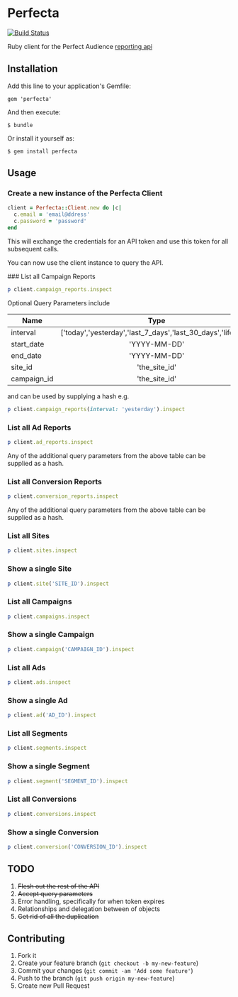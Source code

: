 # Perfecta

[![Build Status](https://travis-ci.org/gary-rafferty/perfecta.png)](https://travis-ci.org/gary-rafferty/perfecta)


Ruby client for the Perfect Audience [reporting
api](https://www.perfectaudience.com/docs#data_api_autoopen)

## Installation

Add this line to your application's Gemfile:

    gem 'perfecta'

And then execute:

    $ bundle

Or install it yourself as:

    $ gem install perfecta

## Usage

### Create a new instance of the Perfecta Client

```ruby
client = Perfecta::Client.new do |c|
  c.email = 'email@ddress'
  c.password = 'password'
end
```

This will exchange the credentials for an API token and use this token
for all subsequent calls.

You can now use the client instance to query the API.

### List all Campaign Reports

```ruby
p client.campaign_reports.inspect
```

Optional Query Parameters include

| Name          | Type                                                          |
| ------------- |:-------------------------------------------------------------:|
| interval      | ['today','yesterday','last_7_days','last_30_days','lifetime'] |
| start_date    | 'YYYY-MM-DD'                                                  |
| end_date      | 'YYYY-MM-DD'                                                  |
| site_id       | 'the_site_id'                                                 |
| campaign_id   | 'the_site_id'                                                 |

and can be used by supplying a hash e.g.

```ruby
p client.campaign_reports(interval: 'yesterday').inspect
```

### List all Ad Reports

```ruby
p client.ad_reports.inspect
```

Any of the additional query parameters from the above table can be supplied as a hash.

### List all Conversion Reports

```ruby
p client.conversion_reports.inspect
```

Any of the additional query parameters from the above table can be supplied as a hash.

### List all Sites

```ruby
p client.sites.inspect
```

### Show a single Site

```ruby
p client.site('SITE_ID').inspect
```

### List all Campaigns

```ruby
p client.campaigns.inspect
```

### Show a single Campaign

```ruby
p client.campaign('CAMPAIGN_ID').inspect
```

### List all Ads

```ruby
p client.ads.inspect
```

### Show a single Ad

```ruby
p client.ad('AD_ID').inspect
```

### List all Segments

```ruby
p client.segments.inspect
```

### Show a single Segment

```ruby
p client.segment('SEGMENT_ID').inspect
```

### List all Conversions

```ruby
p client.conversions.inspect
```

### Show a single Conversion

```ruby
p client.conversion('CONVERSION_ID').inspect
```

## TODO

1. ~~Flesh out the rest of the API~~
2. ~~Accept query parameters~~
3. Error handling, specifically for when token expires
4. Relationships and delegation between of objects
5. ~~Get rid of all the duplication~~

## Contributing

1. Fork it
2. Create your feature branch (`git checkout -b my-new-feature`)
3. Commit your changes (`git commit -am 'Add some feature'`)
4. Push to the branch (`git push origin my-new-feature`)
5. Create new Pull Request
